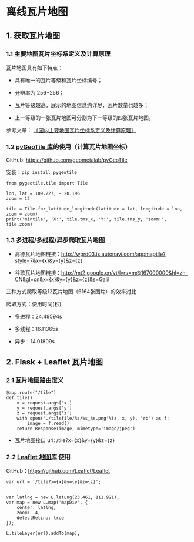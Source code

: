 # 离线瓦片地图

## 1. 获取瓦片地图

### 1.1 主要地图瓦片坐标系定义及计算原理

瓦片地图具有如下特点：

* 具有唯一的瓦片等级和瓦片坐标编号；

* 分辨率为 256*256；

* 瓦片等级越高，展示的地图信息约详尽，瓦片数量也越多；

* 上一等级的一张瓦片地图可分割为下一等级的四张瓦片地图。

参考文章：  [《国内主要地图瓦片坐标系定义及计算原理》](https://blog.csdn.net/wudiazu/article/details/76597294)

### 1.2 [pyGeoTile 库](https://github.com/geometalab/pyGeoTile)的使用（计算瓦片地图坐标）

GitHub: https://github.com/geometalab/pyGeoTile

安装：`pip install pygeotile`

```
from pygeotile.tile import Tile

lon, lat = 109.227, - 20.196
zoom = 12

tile = Tile.for_latitude_longitude(latitude = lat, longitude = lon, zoom = zoom)
print('mintile', 'X:', tile.tms_x, 'Y:', tile.tms_y, 'zoom:', tile.zoom)
```


### 1.3 多进程/多线程/异步爬取瓦片地图

* 高德瓦片地图链接：http://wprd03.is.autonavi.com/appmaptile?style=7&x={x}&y={y}&z={z}

* 谷歌瓦片地图链接：http://mt2.google.cn/vt/lyrs=m@167000000&hl=zh-CN&gl=cn&x={x}&y={y}&z={z}&s=Galil

三种方式爬取等级12瓦片地图（6164张图片）的效率对比

爬取方式：使用时间(秒)

* 多进程：24.49594s

* 多线程：16.11365s

* 异步：14.01809s


## 2. Flask + Leaflet 瓦片地图


### 2.1 瓦片地图路由定义

```
@app.route("/tile")
def tile():
    x = request.args['x']
    y = request.args['y']
    z = request.args['z']
    with open('./tilefile/%s/%s_%s.png'%(z, x, y), 'rb') as f:
        image = f.read()
    return Response(image, mimetype='image/jpeg')
```

* 瓦片地图接口 url: /tile?x={x}&y={y}&z={z}


### 2.2 [Leaflet 地图库](https://leafletjs.com/) 使用

GitHub：https://github.com/Leaflet/Leaflet

```
var url = '/tile?x={x}&y={y}&z={z}';


var latlng = new L.latLng(23.461, 111.921);
var map = new L.map('mapDiv', {
	center: latlng,
	zoom:  4,
	detectRetina: true
});

L.tileLayer(url).addTo(map);
```